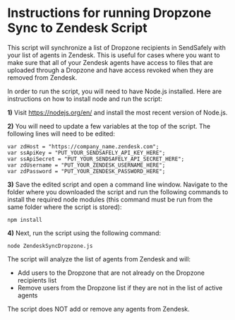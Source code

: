 # Instructions for running Dropzone Sync to Zendesk Script #

This script will synchronize a list of Dropzone recipients in SendSafely with your list of agents in Zendesk. This is useful for cases where you want to make sure that all of your Zendesk agents have access to files that are uploaded through a Dropzone and have access revoked when they are removed from Zendesk. 

In order to run the script, you will need to have Node.js installed. Here are instructions on how to install node and run the script:

**1)** Visit https://nodejs.org/en/ and install the most recent version of Node.js.

**2)** You will need to update a few variables at the top of the script. The following lines will need to be edited:

```var ssHost = "https://company_name.sendsafely.com";
var zdHost = "https://company_name.zendesk.com";
var ssApiKey = "PUT_YOUR_SENDSAFELY_API_KEY_HERE";
var ssApiSecret = "PUT_YOUR_SENDSAFELY_API_SECRET_HERE";
var zdUsername = "PUT_YOUR_ZENDESK_USERNAME_HERE";
var zdPassword = "PUT_YOUR_ZENDESK_PASSWORD_HERE";
```

**3)** Save the edited script and open a command line window. Navigate to the folder where you downloaded the script and run the following commands to install the required node modules (this command must be run from the same folder where the script is stored):

`npm install`

**4)** Next, run the script using the following command:

`node ZendeskSyncDropzone.js`

The script will analyze the list of agents from Zendesk and will:
- Add users to the Dropzone that are not already on the Dropzone recipients list
- Remove users from the Dropzone list if they are not in the list of active agents

The script does NOT add or remove any agents from Zendesk. 
